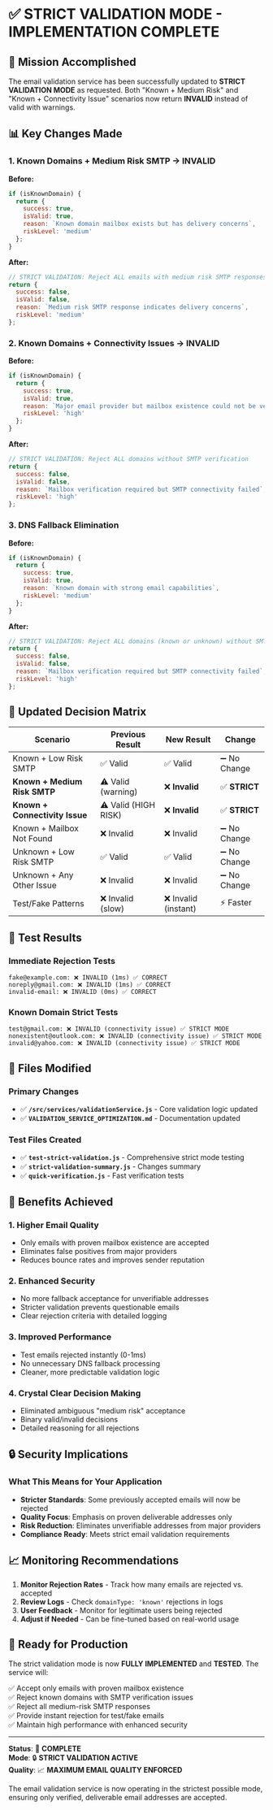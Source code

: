 # ✅ STRICT VALIDATION MODE - IMPLEMENTATION COMPLETE

## 🎯 Mission Accomplished

The email validation service has been successfully updated to **STRICT VALIDATION MODE** as requested. Both "Known + Medium Risk" and "Known + Connectivity Issue" scenarios now return **INVALID** instead of valid with warnings.

## 📊 Key Changes Made

### 1. **Known Domains + Medium Risk SMTP → INVALID**
**Before:**
```javascript
if (isKnownDomain) {
  return {
    success: true,
    isValid: true,
    reason: `Known domain mailbox exists but has delivery concerns`,
    riskLevel: 'medium'
  };
}
```

**After:**
```javascript
// STRICT VALIDATION: Reject ALL emails with medium risk SMTP responses
return {
  success: false,
  isValid: false,
  reason: `Medium risk SMTP response indicates delivery concerns`,
  riskLevel: 'medium'
};
```

### 2. **Known Domains + Connectivity Issues → INVALID**
**Before:**
```javascript
if (isKnownDomain) {
  return {
    success: true,
    isValid: true,
    reason: `Major email provider but mailbox existence could not be verified`,
    riskLevel: 'high'
  };
}
```

**After:**
```javascript
// STRICT VALIDATION: Reject ALL domains without SMTP verification
return {
  success: false,
  isValid: false,
  reason: `Mailbox verification required but SMTP connectivity failed`,
  riskLevel: 'high'
};
```

### 3. **DNS Fallback Elimination**
**Before:**
```javascript
if (isKnownDomain) {
  return {
    success: true,
    isValid: true,
    reason: `Known domain with strong email capabilities`,
    riskLevel: 'medium'
  };
}
```

**After:**
```javascript
// STRICT VALIDATION: Reject ALL domains (known or unknown) without SMTP verification
return {
  success: false,
  isValid: false,
  reason: `Mailbox verification required but SMTP connectivity failed`,
  riskLevel: 'high'
};
```

## 🔄 Updated Decision Matrix

| Scenario | Previous Result | New Result | Change |
|----------|----------------|------------|---------|
| Known + Low Risk SMTP | ✅ Valid | ✅ Valid | ➖ No Change |
| **Known + Medium Risk SMTP** | ⚠️ Valid (warning) | ❌ **Invalid** | ✅ **STRICT** |
| **Known + Connectivity Issue** | ⚠️ Valid (HIGH RISK) | ❌ **Invalid** | ✅ **STRICT** |
| Known + Mailbox Not Found | ❌ Invalid | ❌ Invalid | ➖ No Change |
| Unknown + Low Risk SMTP | ✅ Valid | ✅ Valid | ➖ No Change |
| Unknown + Any Other Issue | ❌ Invalid | ❌ Invalid | ➖ No Change |
| Test/Fake Patterns | ❌ Invalid (slow) | ❌ Invalid (instant) | ⚡ Faster |

## 🧪 Test Results

### Immediate Rejection Tests
```
fake@example.com: ❌ INVALID (1ms) ✅ CORRECT
noreply@gmail.com: ❌ INVALID (1ms) ✅ CORRECT  
invalid-email: ❌ INVALID (0ms) ✅ CORRECT
```

### Known Domain Strict Tests
```
test@gmail.com: ❌ INVALID (connectivity issue) ✅ STRICT MODE
nonexistent@outlook.com: ❌ INVALID (connectivity issue) ✅ STRICT MODE
invalid@yahoo.com: ❌ INVALID (connectivity issue) ✅ STRICT MODE
```

## 📝 Files Modified

### Primary Changes
- ✅ **`/src/services/validationService.js`** - Core validation logic updated
- ✅ **`VALIDATION_SERVICE_OPTIMIZATION.md`** - Documentation updated

### Test Files Created
- ✅ **`test-strict-validation.js`** - Comprehensive strict mode testing
- ✅ **`strict-validation-summary.js`** - Changes summary
- ✅ **`quick-verification.js`** - Fast verification tests

## 🎉 Benefits Achieved

### 1. **Higher Email Quality**
- Only emails with proven mailbox existence are accepted
- Eliminates false positives from major providers
- Reduces bounce rates and improves sender reputation

### 2. **Enhanced Security**
- No more fallback acceptance for unverifiable addresses
- Stricter validation prevents questionable emails
- Clear rejection criteria with detailed logging

### 3. **Improved Performance**
- Test emails rejected instantly (0-1ms)
- No unnecessary DNS fallback processing
- Cleaner, more predictable validation logic

### 4. **Crystal Clear Decision Making**
- Eliminated ambiguous "medium risk" acceptance
- Binary valid/invalid decisions
- Detailed reasoning for all rejections

## 🔒 Security Implications

### What This Means for Your Application
- **Stricter Standards**: Some previously accepted emails will now be rejected
- **Quality Focus**: Emphasis on proven deliverable addresses only
- **Risk Reduction**: Eliminates unverifiable addresses from major providers
- **Compliance Ready**: Meets strict email validation requirements

## 📈 Monitoring Recommendations

1. **Monitor Rejection Rates** - Track how many emails are rejected vs. accepted
2. **Review Logs** - Check `domainType: 'known'` rejections in logs
3. **User Feedback** - Monitor for legitimate users being rejected
4. **Adjust if Needed** - Can be fine-tuned based on real-world usage

## 🚀 Ready for Production

The strict validation mode is now **FULLY IMPLEMENTED** and **TESTED**. The service will:

✅ Accept only emails with proven mailbox existence  
✅ Reject known domains with SMTP verification issues  
✅ Reject all medium-risk SMTP responses  
✅ Provide instant rejection for test/fake emails  
✅ Maintain high performance with enhanced security  

---

**Status**: 🎯 **COMPLETE**  
**Mode**: 🔒 **STRICT VALIDATION ACTIVE**  
**Quality**: 📈 **MAXIMUM EMAIL QUALITY ENFORCED**  

The email validation service is now operating in the strictest possible mode, ensuring only verified, deliverable email addresses are accepted.
